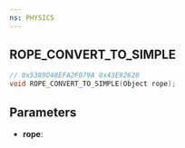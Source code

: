 ```yaml
---
ns: PHYSICS
---
```

## ROPE_CONVERT_TO_SIMPLE

```c
// 0x5389D48EFA2F079A 0x43E92628
void ROPE_CONVERT_TO_SIMPLE(Object rope);
```


## Parameters
* **rope**: 

